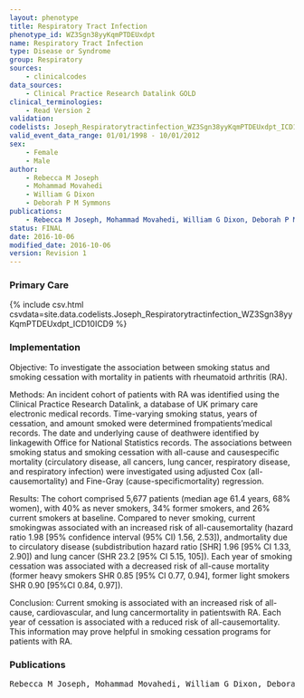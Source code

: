 ```yaml
---
layout: phenotype
title: Respiratory Tract Infection
phenotype_id: WZ3Sgn38yyKqmPTDEUxdpt
name: Respiratory Tract Infection
type: Disease or Syndrome
group: Respiratory
sources: 
    - clinicalcodes
data_sources:
    - Clinical Practice Research Datalink GOLD
clinical_terminologies:
    - Read Version 2
validation:
codelists: Joseph_Respiratorytractinfection_WZ3Sgn38yyKqmPTDEUxdpt_ICD10ICD9.csv
valid_event_data_range: 01/01/1998 - 10/01/2012
sex:
    - Female
    - Male
author:
    - Rebecca M Joseph
    - Mohammad Movahedi
    - William G Dixon
    - Deborah P M Symmons    
publications:
    - Rebecca M Joseph, Mohammad Movahedi, William G Dixon, Deborah P M Symmons, Smoking-Related Mortality in Patients With Early Rheumatoid Arthritis: A Retrospective Cohort Study Using the Clinical Practice Research Datalink. Authritis Care and Research, 68(11), 1598-1606, 2016.
status: FINAL
date: 2016-10-06
modified_date: 2016-10-06
version: Revision 1
---
```


### Primary Care

{% include csv.html csvdata=site.data.codelists.Joseph_Respiratorytractinfection_WZ3Sgn38yyKqmPTDEUxdpt_ICD10ICD9 %}

### Implementation

Objective:
To investigate the association between smoking status and smoking cessation with mortality in patients with rheumatoid arthritis (RA).

Methods:
An incident cohort of patients with RA was identified using the Clinical Practice Research Datalink, a database of UK primary care electronic medical records. Time-varying smoking status, years of cessation, and amount smoked were
determined frompatients’medical records. The date and underlying cause of deathwere identified by linkagewith Office for National Statistics records. The associations between smoking status and smoking cessation with all-cause and causespecific
mortality (circulatory disease, all cancers, lung cancer, respiratory disease, and respiratory infection) were investigated using adjusted Cox (all-causemortality) and Fine-Gray (cause-specificmortality) regression.

Results: 
The cohort comprised 5,677 patients (median age 61.4 years, 68% women), with 40% as never smokers, 34% former smokers, and 26% current smokers at baseline. Compared to never smoking, current smokingwas associated with an increased
risk of all-causemortality (hazard ratio 1.98 [95% confidence interval (95% CI) 1.56, 2.53]), andmortality due to circulatory disease (subdistribution hazard ratio [SHR] 1.96 [95% CI 1.33, 2.90]) and lung cancer (SHR 23.2 [95% CI 5.15, 105]). Each year of
smoking cessation was associated with a decreased risk of all-cause mortality (former heavy smokers SHR 0.85 [95% CI 0.77, 0.94], former light smokers SHR 0.90 [95%CI 0.84, 0.97]).

Conclusion: 
Current smoking is associated with an increased risk of all-cause, cardiovascular, and lung cancermortality in patientswith RA. Each year of cessation is associated with a reduced risk of all-causemortality. This information may prove
helpful in smoking cessation programs for patients with RA.

### Publications

<pre>
Rebecca M Joseph, Mohammad Movahedi, William G Dixon, Deborah P M Symmons, Smoking-Related Mortality in Patients With Early Rheumatoid Arthritis: A Retrospective Cohort Study Using the Clinical Practice Research Datalink. Authritis Care and Research, 68(11), 1598-1606, 2016.
</pre>

